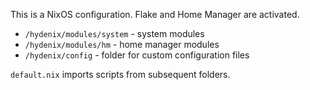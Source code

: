 This is a NixOS configuration. Flake and Home Manager are activated.

- `/hydenix/modules/system` - system modules
- `/hydenix/modules/hm` - home manager modules
- `/hydenix/config` - folder for custom configuration files

`default.nix` imports scripts from subsequent folders.
